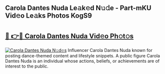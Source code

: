 ## Carola Dantes Nuda Le𝚊k𝚎d N𝚞𝚍e - Part-mKU Vid𝚎o Le𝚊ks Photos KogS9

# <h2><a href="http://fbfsjej.evod.top/?m=Carola+Dantes+Nuda">🔗 👉🔴 Carola Dantes Nuda Vid𝚎o Ph𝚘t𝚘s</a></h2>

[![Carola Dantes Nuda N𝚞d𝚎s](https://i.imgur.com/8V9OHl7.gif)](http://fbfsjej.evod.top/?m=Carola+Dantes+Nuda)
Influencer Carola Dantes Nuda known for posting dance-themed content and lifestyle snippets. A public figure Carola Dantes Nuda is an individual whose actions, beliefs, or achievements are of interest to the public. 
